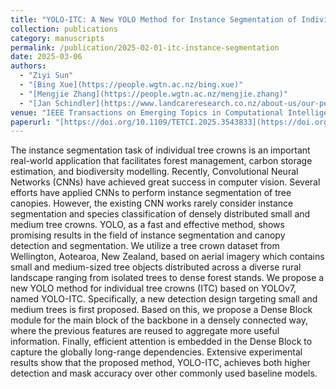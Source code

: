 ```yaml
---
title: "YOLO-ITC: A New YOLO Method for Instance Segmentation of Individual Tree Crowns."
collection: publications
category: manuscripts
permalink: /publication/2025-02-01-itc-instance-segmentation
date: 2025-03-06
authors:
  - "Ziyi Sun"
  - "[Bing Xue](https://people.wgtn.ac.nz/bing.xue)"
  - "[Mengjie Zhang](https://people.wgtn.ac.nz/mengjie.zhang)"
  - "[Jan Schindler](https://www.landcareresearch.co.nz/about-us/our-people/jan-schindler)"
venue: "IEEE Transactions on Emerging Topics in Computational Intelligence"
paperurl: "[https://doi.org/10.1109/TETCI.2025.3543833](https://doi.org/10.1109/TETCI.2025.3543833)"
---
```


The instance segmentation task of individual tree crowns is an important real-world application that facilitates forest management, carbon storage estimation, and biodiversity modelling. Recently, Convolutional Neural Networks (CNNs) have achieved great success in computer vision. Several efforts have applied CNNs to perform instance segmentation of tree canopies. However, the existing CNN works rarely consider instance segmentation and species classification of densely distributed small and medium tree crowns. YOLO, as a fast and effective method, shows promising results in the field of instance segmentation and canopy detection and segmentation. We utilize a tree crown dataset from Wellington, Aotearoa, New Zealand, based on aerial imagery which contains small and medium-sized tree objects distributed across a diverse rural landscape ranging from isolated trees to dense forest stands. We propose a new YOLO method for individual tree crowns (ITC) based on YOLOv7, named YOLO-ITC. Specifically, a new detection design targeting small and medium trees is first proposed. Based on this, we propose a Dense Block module for the main block of the backbone in a densely connected way, where the previous features are reused to aggregate more useful information. Finally, efficient attention is embedded in the Dense Block to capture the globally long-range dependencies. Extensive experimental results show that the proposed method, YOLO-ITC, achieves both higher detection and mask accuracy over other commonly used baseline models.


